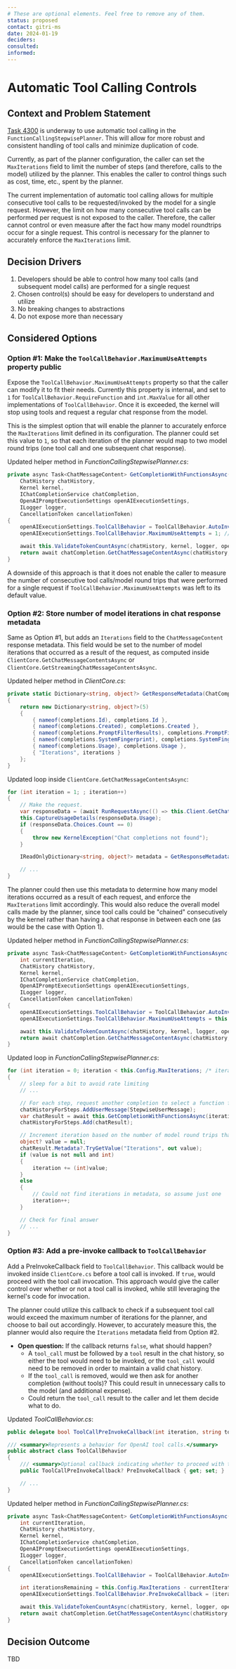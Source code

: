 ```yaml
---
# These are optional elements. Feel free to remove any of them.
status: proposed
contact: gitri-ms
date: 2024-01-19
deciders:
consulted:
informed:
---
```


# Automatic Tool Calling Controls

## Context and Problem Statement

[Task 4300](https://github.com/microsoft/semantic-kernel/issues/4300) is underway to use automatic tool calling in the `FunctionCallingStepwisePlanner`. This will allow for more robust and consistent handling of tool calls and minimize duplication of code.

Currently, as part of the planner configuration, the caller can set the `MaxIterations` field to limit the number of steps (and therefore, calls to the model) utilized by the planner. This enables the caller to control things such as cost, time, etc., spent by the planner.

The current implementation of automatic tool calling allows for multiple consecutive tool calls to be requested/invoked by the model for a single request. However, the limit on how many consecutive tool calls can be performed per request is not exposed to the caller. Therefore, the caller cannot control or even measure after the fact how many model roundtrips occur for a single request. This control is necessary for the planner to accurately enforce the `MaxIterations` limit.

## Decision Drivers

1. Developers should be able to control how many tool calls (and subsequent model calls) are performed for a single request
2. Chosen control(s) should be easy for developers to understand and utilize
3. No breaking changes to abstractions
4. Do not expose more than necessary

## Considered Options

### Option #1: Make the `ToolCallBehavior.MaximumUseAttempts` property public

Expose the `ToolCallBehavior.MaximumUseAttempts` property so that the caller can modify it to fit their needs. Currently this property is internal, and set to `1` for `ToolCallBehavior.RequireFunction` and `int.MaxValue` for all other implementations of `ToolCallBehavior`. Once it is exceeded, the kernel will stop using tools and request a regular chat response from the model.

This is the simplest option that will enable the planner to accurately enforce the `MaxIterations` limit defined in its configuration. The planner could set this value to `1`, so that each iteration of the planner would map to two model round trips (one tool call and one subsequent chat response).

Updated helper method in _FunctionCallingStepwisePlanner.cs_:

```csharp
private async Task<ChatMessageContent> GetCompletionWithFunctionsAsync(
    ChatHistory chatHistory,
    Kernel kernel,
    IChatCompletionService chatCompletion,
    OpenAIPromptExecutionSettings openAIExecutionSettings,
    ILogger logger,
    CancellationToken cancellationToken)
{
    openAIExecutionSettings.ToolCallBehavior = ToolCallBehavior.AutoInvokeKernelFunctions;
    openAIExecutionSettings.ToolCallBehavior.MaximumUseAttempts = 1; // limit to a single tool call per request

    await this.ValidateTokenCountAsync(chatHistory, kernel, logger, openAIExecutionSettings, cancellationToken).ConfigureAwait(false);
    return await chatCompletion.GetChatMessageContentAsync(chatHistory, openAIExecutionSettings, kernel, cancellationToken).ConfigureAwait(false);
}
```

A downside of this approach is that it does not enable the caller to measure the number of consecutive tool calls/model round trips that were performed for a single request if `ToolCallBehavior.MaximumUseAttempts` was left to its default value.

### Option #2: Store number of model iterations in chat response metadata

Same as Option #1, but adds an `Iterations` field to the `ChatMessageContent` response metadata. This field would be set to the number of model iterations that occurred as a result of the request, as computed inside `ClientCore.GetChatMessageContentsAsync` or `ClientCore.GetStreamingChatMessageContentsAsync`.

Updated helper method in _ClientCore.cs_:

```csharp
private static Dictionary<string, object?> GetResponseMetadata(ChatCompletions completions, int iterations)
{
    return new Dictionary<string, object?>(5)
    {
        { nameof(completions.Id), completions.Id },
        { nameof(completions.Created), completions.Created },
        { nameof(completions.PromptFilterResults), completions.PromptFilterResults },
        { nameof(completions.SystemFingerprint), completions.SystemFingerprint },
        { nameof(completions.Usage), completions.Usage },
        { "Iterations", iterations }
    };
}
```

Updated loop inside `ClientCore.GetChatMessageContentsAsync`:

```csharp
for (int iteration = 1; ; iteration++)
{
    // Make the request.
    var responseData = (await RunRequestAsync(() => this.Client.GetChatCompletionsAsync(chatOptions, cancellationToken)).ConfigureAwait(false)).Value;
    this.CaptureUsageDetails(responseData.Usage);
    if (responseData.Choices.Count == 0)
    {
        throw new KernelException("Chat completions not found");
    }

    IReadOnlyDictionary<string, object?> metadata = GetResponseMetadata(responseData, iteration); // adds iteration in addition to other metadata

    // ...
}
```

The planner could then use this metadata to determine how many model iterations occurred as a result of each request, and enforce the `MaxIterations` limit accordingly. This would also reduce the overall model calls made by the planner, since tool calls could be "chained" consecutively by the kernel rather than having a chat response in between each one (as would be the case with Option 1).

Updated helper method in _FunctionCallingStepwisePlanner.cs_:

```csharp
private async Task<ChatMessageContent> GetCompletionWithFunctionsAsync(
    int currentIteration,
    ChatHistory chatHistory,
    Kernel kernel,
    IChatCompletionService chatCompletion,
    OpenAIPromptExecutionSettings openAIExecutionSettings,
    ILogger logger,
    CancellationToken cancellationToken)
{
    openAIExecutionSettings.ToolCallBehavior = ToolCallBehavior.AutoInvokeKernelFunctions;
    openAIExecutionSettings.ToolCallBehavior.MaximumUseAttempts = this.Config.MaxIterations - currentIteration; // limit the number of tool calls to the number of iterations remaining

    await this.ValidateTokenCountAsync(chatHistory, kernel, logger, openAIExecutionSettings, cancellationToken).ConfigureAwait(false);
    return await chatCompletion.GetChatMessageContentAsync(chatHistory, openAIExecutionSettings, kernel, cancellationToken).ConfigureAwait(false);
}
```

Updated loop in _FunctionCallingStepwisePlanner.cs_:

```csharp
for (int iteration = 0; iteration < this.Config.MaxIterations; /* iteration is incremented within the loop */)
{
    // sleep for a bit to avoid rate limiting
    // ...

    // For each step, request another completion to select a function for that step
    chatHistoryForSteps.AddUserMessage(StepwiseUserMessage);
    var chatResult = await this.GetCompletionWithFunctionsAsync(iteration, chatHistoryForSteps, clonedKernel, chatCompletion, stepExecutionSettings, logger, cancellationToken).ConfigureAwait(false);
    chatHistoryForSteps.Add(chatResult);

    // Increment iteration based on the number of model round trips that occurred as a result of the request
    object? value = null;
    chatResult.Metadata?.TryGetValue("Iterations", out value);
    if (value is not null and int)
    {
        iteration += (int)value;
    }
    else
    {
        // Could not find iterations in metadata, so assume just one
        iteration++;
    }

    // Check for final answer
    // ...
}
```

### Option #3: Add a pre-invoke callback to `ToolCallBehavior`

Add a PreInvokeCallback field to `ToolCallBehavior`. This callback would be invoked inside `ClientCore.cs` before a tool call is invoked. If `true`, would proceed with the tool call invocation. This approach would give the caller control over whether or not a tool call is invoked, while still leveraging the kernel's code for invocation.

The planner could utilize this callback to check if a subsequent tool call would exceed the maximum number of iterations for the planner, and choose to bail out accordingly. However, to accurately measure this, the planner would also require the `Iterations` metadata field from Option #2.

- **Open question:** If the callback returns `false`, what should happen?
  - A `tool_call` must be followed by a `tool` result in the chat history, so either the tool would need to be invoked, or the `tool_call` would need to be removed in order to maintain a valid chat history.
  - If the `tool_call` is removed, would we then ask for another completion (without tools)? This could result in unnecessary calls to the model (and additional expense).
  - Could return the `tool_call` result to the caller and let them decide what to do.

Updated _ToolCallBehavior.cs_:

```csharp
public delegate bool ToolCallPreInvokeCallback(int iteration, string toolName, string[] toolArgs);

/// <summary>Represents a behavior for OpenAI tool calls.</summary>
public abstract class ToolCallBehavior
{
    /// <summary>Optional callback indicating whether to proceed with the tool call.</summary>
    public ToolCallPreInvokeCallback? PreInvokeCallback { get; set; }

    // ...
}
```

Updated helper method in _FunctionCallingStepwisePlanner.cs_:

```csharp
private async Task<ChatMessageContent> GetCompletionWithFunctionsAsync(
    int currentIteration,
    ChatHistory chatHistory,
    Kernel kernel,
    IChatCompletionService chatCompletion,
    OpenAIPromptExecutionSettings openAIExecutionSettings,
    ILogger logger,
    CancellationToken cancellationToken)
{
    openAIExecutionSettings.ToolCallBehavior = ToolCallBehavior.AutoInvokeKernelFunctions;

    int iterationsRemaining = this.Config.MaxIterations - currentIteration;
    openAIExecutionSettings.ToolCallBehavior.PreInvokeCallback = (iteration, _, _) => { return (iteration < iterationsRemaining); }; // only proceed with tool call if there are iterations remaining for the plan

    await this.ValidateTokenCountAsync(chatHistory, kernel, logger, openAIExecutionSettings, cancellationToken).ConfigureAwait(false);
    return await chatCompletion.GetChatMessageContentAsync(chatHistory, openAIExecutionSettings, kernel, cancellationToken).ConfigureAwait(false);
}
```

## Decision Outcome

TBD
